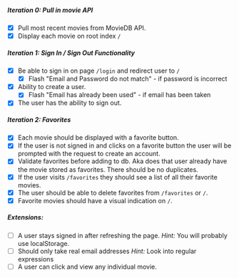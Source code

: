 ##### Iteration 0: Pull in movie API
 - [x] Pull most recent movies from MovieDB API.
 - [x] Display each movie on root index `/`

##### Iteration 1: Sign In / Sign Out Functionality
  - [x] Be able to sign in on page `/login` and redirect user to `/`
    - [x] Flash "Email and Password do not match" - if password is incorrect
  - [x] Ability to create a user.
    - [x] Flash "Email has already been used" - if email has been taken
  - [x] The user has the ability to sign out.

##### Iteration 2: Favorites
  - [x] Each movie should be displayed with a favorite button.
  - [x] If the user is not signed in and clicks on a favorite button the user will be prompted with the request to create an account.
  - [x] Validate favorites before adding to db. Aka does that user already have the movie stored as favorites. There should be no duplicates.
  - [x] If the user visits `/favorites` they should see a list of all their favorite movies.
  - [x] The user should be able to delete favorites from `/favorites` or `/`.
  - [x] Favorite movies should have a visual indication on `/`.

##### Extensions:
  - [ ] A user stays signed in after refreshing the page. *Hint:* You will probably use localStorage.
  - [ ] Should only take real email addresses *Hint:* Look into regular expressions
  - [ ] A user can click and view any individual movie.